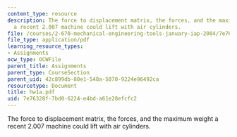 ```yaml
---
content_type: resource
description: The force to displacement matrix, the forces, and the maximum weight
  a recent 2.007 machine could lift with air cylinders.
file: /courses/2-670-mechanical-engineering-tools-january-iap-2004/7e76328f7bd06224e4bda61e28efcfc2_hw1a.pdf
file_type: application/pdf
learning_resource_types:
- Assignments
ocw_type: OCWFile
parent_title: Assignments
parent_type: CourseSection
parent_uid: 42c899db-80e1-548a-5070-9224e96492ca
resourcetype: Document
title: hw1a.pdf
uid: 7e76328f-7bd0-6224-e4bd-a61e28efcfc2
---
```

The force to displacement matrix, the forces, and the maximum weight a recent 2.007 machine could lift with air cylinders.


